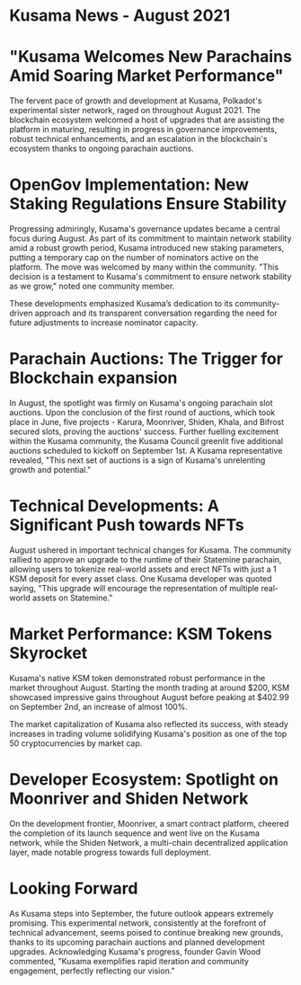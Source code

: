 # Kusama News - August 2021

# "Kusama Welcomes New Parachains Amid Soaring Market Performance"

The fervent pace of growth and development at Kusama, Polkadot's experimental
sister network, raged on throughout August 2021. The blockchain ecosystem
welcomed a host of upgrades that are assisting the platform in maturing,
resulting in progress in governance improvements, robust technical enhancements,
and an escalation in the blockchain's ecosystem thanks to ongoing parachain
auctions.

# OpenGov Implementation: New Staking Regulations Ensure Stability

Progressing admiringly, Kusama's governance updates became a central focus
during August. As part of its commitment to maintain network stability amid a
robust growth period, Kusama introduced new staking parameters, putting a
temporary cap on the number of nominators active on the platform. The move was
welcomed by many within the community. "This decision is a testament to Kusama's
commitment to ensure network stability as we grow," noted one community member.

These developments emphasized Kusama’s dedication to its community-driven
approach and its transparent conversation regarding the need for future
adjustments to increase nominator capacity.

# Parachain Auctions: The Trigger for Blockchain expansion

In August, the spotlight was firmly on Kusama's ongoing parachain slot auctions.
Upon the conclusion of the first round of auctions, which took place in June,
five projects - Karura, Moonriver, Shiden, Khala, and Bifrost secured slots,
proving the auctions' success. Further fuelling excitement within the Kusama
community, the Kusama Council greenlit five additional auctions scheduled to
kickoff on September 1st. A Kusama representative revealed, "This next set of
auctions is a sign of Kusama's unrelenting growth and potential."

# Technical Developments: A Significant Push towards NFTs

August ushered in important technical changes for Kusama. The community rallied
to approve an upgrade to the runtime of their Statemine parachain, allowing
users to tokenize real-world assets and erect NFTs with just a 1 KSM deposit for
every asset class. One Kusama developer was quoted saying, "This upgrade will
encourage the representation of multiple real-world assets on Statemine."

# Market Performance: KSM Tokens Skyrocket

Kusama's native KSM token demonstrated robust performance in the market
throughout August. Starting the month trading at around $200, KSM showcased
impressive gains throughout August before peaking at $402.99 on September 2nd,
an increase of almost 100%.

The market capitalization of Kusama also reflected its success, with steady
increases in trading volume solidifying Kusama's position as one of the top 50
cryptocurrencies by market cap.

# Developer Ecosystem: Spotlight on Moonriver and Shiden Network

On the development frontier, Moonriver, a smart contract platform, cheered the
completion of its launch sequence and went live on the Kusama network, while the
Shiden Network, a multi-chain decentralized application layer, made notable
progress towards full deployment.

# Looking Forward

As Kusama steps into September, the future outlook appears extremely promising.
This experimental network, consistently at the forefront of technical
advancement, seems poised to continue breaking new grounds, thanks to its
upcoming parachain auctions and planned development upgrades. Acknowledging
Kusama's progress, founder Gavin Wood commented, "Kusama exemplifies rapid
iteration and community engagement, perfectly reflecting our vision."
